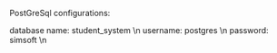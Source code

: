 PostGreSql configurations:

database name: student_system \n
username: postgres \n 
password: simsoft \n
